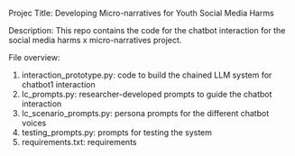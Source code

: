 Projec Title: Developing Micro-narratives for Youth Social Media Harms 

Description: This repo contains the code for the chatbot interaction for the social media harms x micro-narratives project.

File overview:
1. interaction_prototype.py: code to build the chained LLM system for chatbot1 interaction
2. lc_prompts.py: researcher-developed prompts to guide the chatbot interaction
3. lc_scenario_prompts.py: persona prompts for the different chatbot voices
4. testing_prompts.py: prompts for testing the system
5. requirements.txt: requirements 
